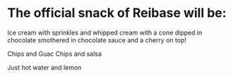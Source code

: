 # The official snack of Reibase will be:

Ice cream with sprinkles and whipped cream with a cone dipped in chocolate smothered in chocolate sauce and a cherry on top!

Chips and Guac
Chips and salsa

Just hot water and lemon

